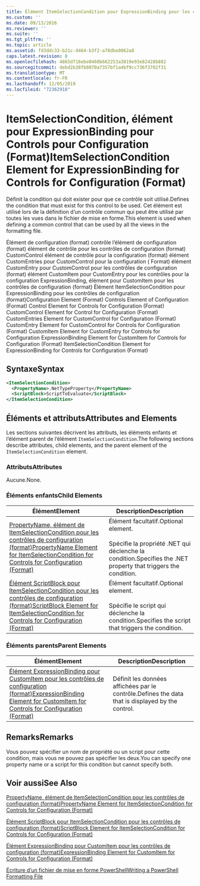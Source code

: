 ```yaml
---
title: Élément ItemSelectionCondition pour ExpressionBinding pour les contrôles de configuration (format) | Microsoft Docs
ms.custom: ''
ms.date: 09/13/2016
ms.reviewer: ''
ms.suite: ''
ms.tgt_pltfrm: ''
ms.topic: article
ms.assetid: fd3ddc33-b21c-4464-b3f2-a78dbe0062a8
caps.latest.revision: 8
ms.openlocfilehash: 4865d716ebe0460b662253a3019e93e82428b882
ms.sourcegitcommit: debd2b38fb8070a7357bf1a4bf9cc736f3702f31
ms.translationtype: MT
ms.contentlocale: fr-FR
ms.lasthandoff: 12/05/2019
ms.locfileid: "72362918"
---
```

# <a name="itemselectioncondition-element-for-expressionbinding-for-controls-for-configuration-format"></a><span data-ttu-id="f496d-102">ItemSelectionCondition, élément pour ExpressionBinding pour Controls pour Configuration (Format)</span><span class="sxs-lookup"><span data-stu-id="f496d-102">ItemSelectionCondition Element for ExpressionBinding for Controls for Configuration (Format)</span></span>

<span data-ttu-id="f496d-103">Définit la condition qui doit exister pour que ce contrôle soit utilisé.</span><span class="sxs-lookup"><span data-stu-id="f496d-103">Defines the condition that must exist for this control to be used.</span></span> <span data-ttu-id="f496d-104">Cet élément est utilisé lors de la définition d’un contrôle commun qui peut être utilisé par toutes les vues dans le fichier de mise en forme.</span><span class="sxs-lookup"><span data-stu-id="f496d-104">This element is used when defining a common control that can be used by all the views in the formatting file.</span></span>

<span data-ttu-id="f496d-105">Élément de configuration (format) contrôle l’élément de configuration (format) élément de contrôle pour les contrôles de configuration (format) CustomControl élément de contrôle pour la configuration (format) élément CustomEntries pour CustomControl pour la configuration ( Format) élément CustomEntry pour CustomControl pour les contrôles de configuration (format) élément CustomItem pour CustomEntry pour les contrôles pour la configuration ExpressionBinding, élément pour CustomItem pour les contrôles de configuration (format) Élément ItemSelectionCondition pour ExpressionBinding pour les contrôles de configuration (format)</span><span class="sxs-lookup"><span data-stu-id="f496d-105">Configuration Element (Format) Controls Element of Configuration (Format) Control Element for Controls for Configuration (Format) CustomControl Element for Control for Configuration (Format) CustomEntries Element for CustomControl for Configuration (Format) CustomEntry Element for CustomControl for Controls for Configuration (Format) CustomItem Element for CustomEntry for Controls for Configuration ExpressionBinding Element for CustomItem for Controls for Configuration (Format) ItemSelectionCondition Element for ExpressionBinding for Controls for Configuration (Format)</span></span>

## <a name="syntax"></a><span data-ttu-id="f496d-106">Syntaxe</span><span class="sxs-lookup"><span data-stu-id="f496d-106">Syntax</span></span>

```xml
<ItemSelectionCondition>
  <PropertyName>.NetTypeProperty</PropertyName>
  <ScriptBlock>ScriptToEvaluate</ScriptBlock>
</ItemSelectionCondition>
```

## <a name="attributes-and-elements"></a><span data-ttu-id="f496d-107">Éléments et attributs</span><span class="sxs-lookup"><span data-stu-id="f496d-107">Attributes and Elements</span></span>

<span data-ttu-id="f496d-108">Les sections suivantes décrivent les attributs, les éléments enfants et l’élément parent de l’élément `ItemSelectionCondition`.</span><span class="sxs-lookup"><span data-stu-id="f496d-108">The following sections describe attributes, child elements, and the parent element of the `ItemSelectionCondition` element.</span></span>

### <a name="attributes"></a><span data-ttu-id="f496d-109">Attributs</span><span class="sxs-lookup"><span data-stu-id="f496d-109">Attributes</span></span>

<span data-ttu-id="f496d-110">Aucune.</span><span class="sxs-lookup"><span data-stu-id="f496d-110">None.</span></span>

### <a name="child-elements"></a><span data-ttu-id="f496d-111">Éléments enfants</span><span class="sxs-lookup"><span data-stu-id="f496d-111">Child Elements</span></span>

|<span data-ttu-id="f496d-112">Élément</span><span class="sxs-lookup"><span data-stu-id="f496d-112">Element</span></span>|<span data-ttu-id="f496d-113">Description</span><span class="sxs-lookup"><span data-stu-id="f496d-113">Description</span></span>|
|-------------|-----------------|
|[<span data-ttu-id="f496d-114">PropertyName, élément de ItemSelectionCondition pour les contrôles de configuration (format)</span><span class="sxs-lookup"><span data-stu-id="f496d-114">PropertyName Element for ItemSelectionCondition for Controls for Configuration (Format)</span></span>](./propertyname-element-for-itemseclectioncondition-for-controls-for-configuration-format.md)|<span data-ttu-id="f496d-115">Élément facultatif.</span><span class="sxs-lookup"><span data-stu-id="f496d-115">Optional element.</span></span><br /><br /> <span data-ttu-id="f496d-116">Spécifie la propriété .NET qui déclenche la condition.</span><span class="sxs-lookup"><span data-stu-id="f496d-116">Specifies the .NET property that triggers the condition.</span></span>|
|[<span data-ttu-id="f496d-117">Élément ScriptBlock pour ItemSelectionCondition pour les contrôles de configuration (format)</span><span class="sxs-lookup"><span data-stu-id="f496d-117">ScriptBlock Element for ItemSelectionCondition for Controls for Configuration (Format)</span></span>](./scriptblock-element-for-itemseclectioncondition-for-controls-for-configuration-format.md)|<span data-ttu-id="f496d-118">Élément facultatif.</span><span class="sxs-lookup"><span data-stu-id="f496d-118">Optional element.</span></span><br /><br /> <span data-ttu-id="f496d-119">Spécifie le script qui déclenche la condition.</span><span class="sxs-lookup"><span data-stu-id="f496d-119">Specifies the script that triggers the condition.</span></span>|

### <a name="parent-elements"></a><span data-ttu-id="f496d-120">Éléments parents</span><span class="sxs-lookup"><span data-stu-id="f496d-120">Parent Elements</span></span>

|<span data-ttu-id="f496d-121">Élément</span><span class="sxs-lookup"><span data-stu-id="f496d-121">Element</span></span>|<span data-ttu-id="f496d-122">Description</span><span class="sxs-lookup"><span data-stu-id="f496d-122">Description</span></span>|
|-------------|-----------------|
|[<span data-ttu-id="f496d-123">Élément ExpressionBinding pour CustomItem pour les contrôles de configuration (format)</span><span class="sxs-lookup"><span data-stu-id="f496d-123">ExpressionBinding Element for CustomItem for Controls for Configuration (Format)</span></span>](./expressionbinding-element-for-customitem-for-controls-for-configuration-format.md)|<span data-ttu-id="f496d-124">Définit les données affichées par le contrôle.</span><span class="sxs-lookup"><span data-stu-id="f496d-124">Defines the data that is displayed by the control.</span></span>|

## <a name="remarks"></a><span data-ttu-id="f496d-125">Remarks</span><span class="sxs-lookup"><span data-stu-id="f496d-125">Remarks</span></span>

<span data-ttu-id="f496d-126">Vous pouvez spécifier un nom de propriété ou un script pour cette condition, mais vous ne pouvez pas spécifier les deux.</span><span class="sxs-lookup"><span data-stu-id="f496d-126">You can specify one property name or a script for this condition but cannot specify both.</span></span>

## <a name="see-also"></a><span data-ttu-id="f496d-127">Voir aussi</span><span class="sxs-lookup"><span data-stu-id="f496d-127">See Also</span></span>

[<span data-ttu-id="f496d-128">PropertyName, élément de ItemSelectionCondition pour les contrôles de configuration (format)</span><span class="sxs-lookup"><span data-stu-id="f496d-128">PropertyName Element for ItemSelectionCondition for Controls for Configuration (Format)</span></span>](./propertyname-element-for-itemseclectioncondition-for-controls-for-configuration-format.md)

[<span data-ttu-id="f496d-129">Élément ScriptBlock pour ItemSelectionCondition pour les contrôles de configuration (format)</span><span class="sxs-lookup"><span data-stu-id="f496d-129">ScriptBlock Element for ItemSelectionCondition for Controls for Configuration (Format)</span></span>](./scriptblock-element-for-itemseclectioncondition-for-controls-for-configuration-format.md)

[<span data-ttu-id="f496d-130">Élément ExpressionBinding pour CustomItem pour les contrôles de configuration (format)</span><span class="sxs-lookup"><span data-stu-id="f496d-130">ExpressionBinding Element for CustomItem for Controls for Configuration (Format)</span></span>](./expressionbinding-element-for-customitem-for-controls-for-configuration-format.md)

[<span data-ttu-id="f496d-131">Écriture d’un fichier de mise en forme PowerShell</span><span class="sxs-lookup"><span data-stu-id="f496d-131">Writing a PowerShell Formatting File</span></span>](./writing-a-powershell-formatting-file.md)

